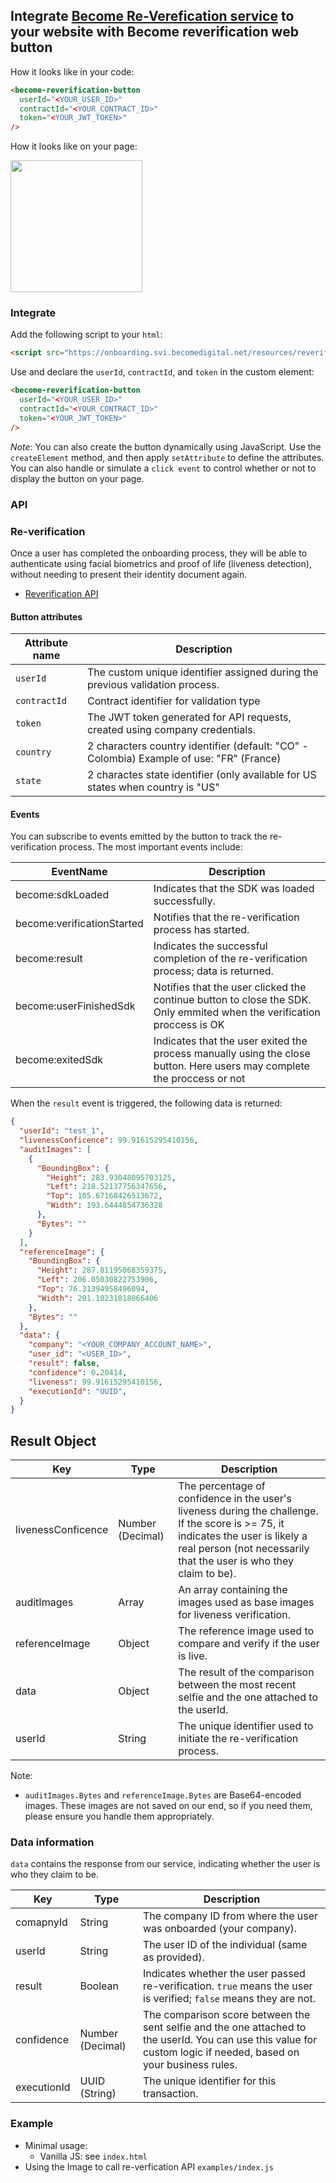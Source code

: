 ## Integrate [Become Re-Verefication service](https://becomedigital.net/) to your website with Become reverification web button

How it looks like in your code:

```html
<become-reverification-button
  userId="<YOUR_USER_ID>"
  contractId="<YOUR_CONTRACT_ID>"
  token="<YOUR_JWT_TOKEN>"
/>
```

How it looks like on your page:

<img src="https://gist.githubusercontent.com/Tyg0th/15c5131ef7d2b24b9effa97eb45dedce/raw/07a5e1f3e428bd1d32bfe2940591872e1ae1ec2d/become-button-example.jpg" width="211" />

### Integrate

Add the following script to your `html`:

```html
<script src="https://onboarding.svi.becomedigital.net/resources/reverification-button.js"></script>
```

Use and declare the `userId`, `contractId`, and `token` in the custom element:

```html
<become-reverification-button
  userId="<YOUR_USER_ID>"
  contractId="<YOUR_CONTRACT_ID>"
  token="<YOUR_JWT_TOKEN>"
/>
```
*Note*: You can also create the button dynamically using JavaScript. Use the `createElement` method, and then apply `setAttribute` to define the attributes. You can also handle or simulate a `click event` to control whether or not to display the button on your page.

### API

### Re-verification

Once a user has completed the onboarding process, they will be able to authenticate using facial biometrics and proof of life (liveness detection), without needing to present their identity document again.

- [Reverification API](https://documenter.getpostman.com/view/2293906/T1DtdvBk?version=latest#06c03291-3e2f-4f66-bf6d-a7bf179d17df)

#### Button attributes

| Attribute name | Description                                                                              |
| -------------- | ---------------------------------------------------------------------------------------- |
| `userId`       | The custom unique identifier assigned during the previous validation process.                      |
| `contractId`   | Contract identifier for validation type                                                  |
| `token`        | The JWT token generated for API requests, created using company credentials. |
| `country`      | 2 characters country identifier (default: "CO" - Colombia) Example of use: "FR" (France) |
| `state`        | 2 charactes state identifier (only available for US states when country is "US"          |

#### Events

You can subscribe to events emitted by the button to track the re-verification process. The most important events include:

| EventName                  | Description                                                           |
| -------------------------- | --------------------------------------------------------------------- |
| become:sdkLoaded           | Indicates that the SDK was loaded successfully.                       |
| become:verificationStarted | Notifies that the re-verification process has started.                                |
| become:result              | Indicates the successful completion of the re-verification process; data is returned. |
| become:userFinishedSdk     | Notifies that the user clicked the continue button to close the SDK. Only emmited when the verification proccess is OK                  |
| become:exitedSdk           | Indicates that the user exited the process manually using the close button. Here users may complete the proccess or not              |

When the `result` event is triggered, the following data is returned:

```json
{
  "userId": "test_1",
  "livenessConficence": 99.91615295410156,
  "auditImages": [
    {
      "BoundingBox": {
        "Height": 283.93048095703125,
        "Left": 218.52137756347656,
        "Top": 105.67168426513672,
        "Width": 193.6444854736328
      },
      "Bytes": ""
    }
  ],
  "referenceImage": {
    "BoundingBox": {
      "Height": 287.81195068359375,
      "Left": 206.05030822753906,
      "Top": 76.31394958496094,
      "Width": 201.10231018066406
    },
    "Bytes": ""
  },
  "data": {
    "company": "<YOUR_COMPANY_ACCOUNT_NAME>",
    "user_id": "<USER_ID>",
    "result": false,
    "confidence": 0.20414,
    "liveness": 99.91615295410156,
    "executionId": "UUID",
  }
}
```

## Result Object

| Key        | Type             | Description                                                                                                                         |
| ---------- | ---------------- | ----------------------------------------------------------------------------------------------------------------------------------- |
| livenessConficence | Number (Decimal) | The percentage of confidence in the user's liveness during the challenge. If the score is >= 75, it indicates the user is likely a real person (not necessarily that the user is who they claim to be). |
| auditImages | Array | An array containing the images used as base images for liveness verification. |
| referenceImage | Object | The reference image used to compare and verify if the user is live. |
| data | Object | The result of the comparison between the most recent selfie and the one attached to the userId. |
| userId | String | The unique identifier used to initiate the re-verification process. |

Note:

- `auditImages.Bytes` and `referenceImage.Bytes` are Base64-encoded images. These images are not saved on our end, so if you need them, please ensure you handle them appropriately.

### Data information
`data` contains the response from our service, indicating whether the user is who they claim to be.

| Key        | Type             | Description                                                                                                                         |
| ---------- | ---------------- | ----------------------------------------------------------------------------------------------------------------------------------- |
| comapnyId | String | The company ID from where the user was  onboarded (your company). |
| userId | String | The user ID of the individual (same as provided). |
| result | Boolean | Indicates whether the user passed re-verification. `true` means the user is verified; `false` means they are not. |
| confidence | Number (Decimal) | The comparison score between the sent selfie and the one attached to the userId. You can use this value for custom logic if needed, based on your business rules. |
| executionId | UUID (String) | The unique identifier for this transaction. |


### Example

- Minimal usage:
  - Vanilla JS: see `index.html`
- Using the Image to call re-verfication API `examples/index.js`
